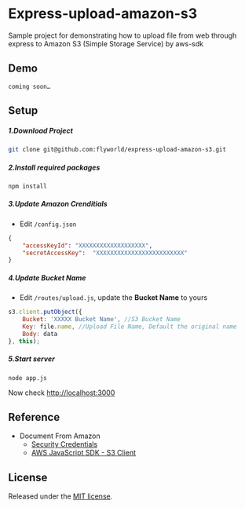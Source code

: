 Express-upload-amazon-s3
========================

Sample project for demonstrating how to upload file from web through express to Amazon S3 (Simple Storage Service) by aws-sdk


## Demo

	coming soon…
    

## Setup
##### 1.Download Project
```bash
git clone git@github.com:flyworld/express-upload-amazon-s3.git
```
##### 2.Install required packages
```bash
npm install
```

##### 3.Update Amazon Crenditials

* Edit ```/config.json```

```json
{
    "accessKeyId": "XXXXXXXXXXXXXXXXXXX",
    "secretAccessKey": 	"XXXXXXXXXXXXXXXXXXXXXXXXX"
}
```

##### 4.Update Bucket Name 
* Edit ```/routes/upload.js```, update the **Bucket Name** to yours

```javascript
s3.client.putObject({	 
    Bucket: 'XXXXX Bucket Name', //S3 Bucket Name
    Key: file.name, //Upload File Name, Default the original name
    Body: data
}, this);
```

##### 5.Start server
	node app.js
	
Now check [http://localhost:3000](http://localhost:3000)

## Reference
* Document From Amazon
  * [Security Credentials](https://portal.aws.amazon.com/gp/aws/securityCredentials)
  * [AWS JavaScript SDK - S3 Client](http://docs.aws.amazon.com/AWSJavaScriptSDK/latest/AWS/S3/Client.html#putObject-property)

## License
Released under the [MIT license](http://www.opensource.org/licenses/MIT).
